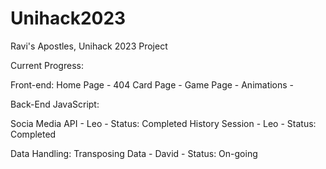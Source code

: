 # Unihack2023
Ravi's Apostles, Unihack 2023 Project

Current Progress:


Front-end:
Home Page - 
404 Card Page - 
Game Page - 
  Animations - 
 

Back-End JavaScript:

Socia Media API - Leo - Status: Completed
History Session - Leo - Status: Completed

Data Handling:
Transposing Data - David - Status: On-going
